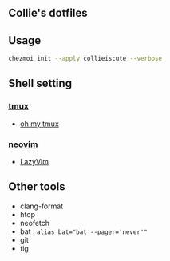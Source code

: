 Collie's dotfiles
---

## Usage
```bash
chezmoi init --apply collieiscute --verbose
```

## Shell setting
### [tmux](https://github.com/tmux/tmux) 
- [oh my tmux](https://github.com/gpakosz/.tmux)
### [neovim](https://github.com/neovim/neovim)
- [LazyVim](https://github.com/LazyVim/LazyVim) 

## Other tools
- clang-format
- htop
- neofetch
- bat : `alias bat="bat --pager='never'"`
- git
- tig
